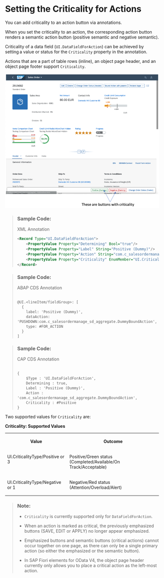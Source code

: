 <!-- loio12f2ba26f0d74853a0707597844c2961 -->

# Setting the Criticality for Actions

You can add criticality to an action button via annotations.

When you set the criticality to an action, the corresponding action button renders a semantic action button \(positive semantic and negative semantic\).

Criticality of a data field \(`UI.DataFieldForAction`\) can be achieved by setting a value or status for the `Criticality` property in the annotation.

Actions that are a part of table rows \(inline\), an object page header, and an object page footer support `Criticality`.

![]()![](images/Criticality_for_Actions_e60c298.png)



> ### Sample Code:  
> XML Annotation
> 
> ```xml
> <Record Type="UI.DataFieldForAction"> 
>     <PropertyValue Property="Determining" Bool="true"/> 
>     <PropertyValue Property="Label" String="Positive (Dummy)"/> 
>     <PropertyValue Property="Action" String="com.c_salesordermanage_sd_aggregate.DummyBoundAction"/> 
>     <PropertyValue Property="Criticality" EnumMember="UI.CriticalityType/Positive"/> 
> </Record> 
> ```

> ### Sample Code:  
> ABAP CDS Annotation
> 
> ```
> 
> @UI.<lineItem/fieldGroup>: [  
>   {
>     label: 'Positive (Dummy)',
>     dataAction: 'PUSHDOWN:com.c_salesordermanage_sd_aggregate.DummyBoundAction',
>     type: #FOR_ACTION
>   }
> ]  
> ```

> ### Sample Code:  
> CAP CDS Annotation
> 
> ```
> 
> {
>     $Type : 'UI.DataFieldForAction',
>     Determining : true,
>     Label : 'Positive (Dummy)',
>     Action : 'com.c_salesordermanage_sd_aggregate.DummyBoundAction',
>     Criticality : #Positive
> }
> ```

Two supported values for `Criticality` are:

**Criticality: Supported Values**


<table>
<tr>
<th valign="top">

Value



</th>
<th valign="top">

Outcome



</th>
</tr>
<tr>
<td valign="top">

UI.CriticalityType/Positive or 3



</td>
<td valign="top">

Positive/Green status \(Completed/Available/On Track/Acceptable\)



</td>
</tr>
<tr>
<td valign="top">

UI.CriticalityType/Negative or 1



</td>
<td valign="top">

Negative/Red status \(Attention/Overload/Alert\)



</td>
</tr>
</table>

> ### Note:  
> -   `Criticality` is currently supported only for `DataFieldForAction`.
> 
> -   When an action is marked as critical, the previously emphasized buttons \(SAVE, EDIT or APPLY\) no longer appear emphasized.
> 
> -   Emphasized buttons and semantic buttons \(critical actions\) cannot occur together on one page, as there can only be a single primary action \(so either the emphasized or the semantic button\).
> 
> -   In SAP Fiori elements for OData V4, the object page header currently only allows you to place a critical action as the left-most action.

